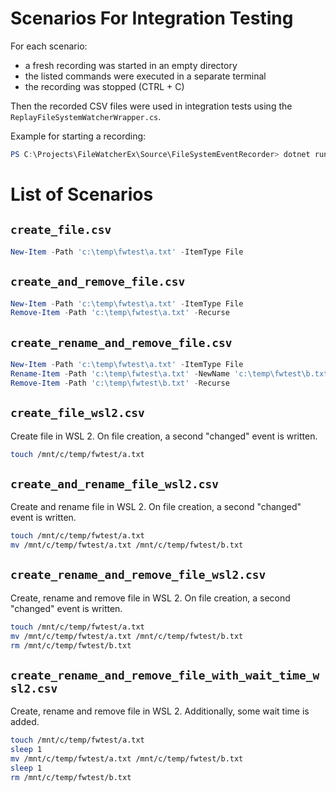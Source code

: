 ﻿# Scenarios For Integration Testing

For each scenario:
- a fresh recording was started in an empty directory
- the listed commands were executed in a separate terminal
- the recording was stopped (CTRL + C)

Then the recorded CSV files were used in integration tests using the `ReplayFileSystemWatcherWrapper.cs`.

Example for starting a recording:
````powershell
PS C:\Projects\FileWatcherEx\Source\FileSystemEventRecorder> dotnet run C:\temp\fwtest\ C:\Projects\FileWatcherEx\Source\FileWatcherExTests\scenario\create_rename_and_remove_file_wsl2.csv
````
# List of Scenarios

## `create_file.csv`
````powershell
New-Item -Path 'c:\temp\fwtest\a.txt' -ItemType File
````

## `create_and_remove_file.csv`
````powershell
New-Item -Path 'c:\temp\fwtest\a.txt' -ItemType File
Remove-Item -Path 'c:\temp\fwtest\a.txt' -Recurse
````

## `create_rename_and_remove_file.csv`
````powershell
New-Item -Path 'c:\temp\fwtest\a.txt' -ItemType File
Rename-Item -Path 'c:\temp\fwtest\a.txt' -NewName 'c:\temp\fwtest\b.txt'
Remove-Item -Path 'c:\temp\fwtest\b.txt' -Recurse
````

## `create_file_wsl2.csv`
Create file in WSL 2. On file creation, a second "changed" event is written.
````sh
touch /mnt/c/temp/fwtest/a.txt
````


## `create_and_rename_file_wsl2.csv`
Create and rename file in WSL 2. On file creation, a second "changed" event is written.
````sh
touch /mnt/c/temp/fwtest/a.txt
mv /mnt/c/temp/fwtest/a.txt /mnt/c/temp/fwtest/b.txt 
````

## `create_rename_and_remove_file_wsl2.csv`
Create, rename and remove file in WSL 2. On file creation, a second "changed" event is written.
````sh
touch /mnt/c/temp/fwtest/a.txt
mv /mnt/c/temp/fwtest/a.txt /mnt/c/temp/fwtest/b.txt 
rm /mnt/c/temp/fwtest/b.txt
````

## `create_rename_and_remove_file_with_wait_time_wsl2.csv`
Create, rename and remove file in WSL 2. Additionally, some wait time is added.
````sh
touch /mnt/c/temp/fwtest/a.txt
sleep 1
mv /mnt/c/temp/fwtest/a.txt /mnt/c/temp/fwtest/b.txt 
sleep 1
rm /mnt/c/temp/fwtest/b.txt
````



